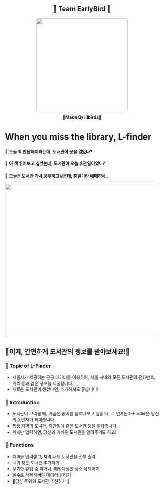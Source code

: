 <div align="center">
  
  ## 🐣 Team EarlyBird 🐣
  
<p align="center"><img src="https://cdn-api.sporky.ai/backends/template/293f050f-cf68-46ab-8936-c75634933ba3/156cd56be53f487591b54aa08fa9e1b1.png" height="300px" width="300px"></p>
  
  **🐤Made By lilbirds🐤**

  
</div>

# When you miss the library, L-finder
#### 🐤 오늘 책 반납해야하는데, 도서관이 문을 열었나?
#### 🐤 이 책 읽어보고 싶었는데, 도서관이 오늘 휴관일이었나?
#### 🐤 오늘은 도서관 가서 공부하고싶은데, 휴일이라 애매하네...
<div align="center">
<p align="center"><img src="https://cdn-api.sporky.ai/backends/template/7c949808-90d5-4c42-bb90-5a6dd433fabe/e2c9e6632c2c4955bfb6e1928f2f5c77.png" height="500px" width="800px"></p>
</div>

## 🔔이제, 간편하게 도서관의 정보를 받아보세요!🔔


### 📓 Topic of L-Finder
 - 서울시가 제공하는 공공 데이터를 이용하여, 서울 시내의 모든 도서관의 전화번호, 위치 등과 같은 정보를 제공합니다.
 - 새로운 도서관이 생겼다면, 추가하셔도 좋습니다!

### 📓 Introduction
 - 도서관이 그리울 때, 가끔은 종이를 들여다보고 싶을 때, 그 언제든 L-Finder은 당신의 동반자가 되어줍니다.
 - 특정 지역의 도서관, 휴관일이 같은 도서관 등을 알려줍니다.
 - 위치만 입력하면, 당신과 가까운 도서관을 알려주기도 하죠!

### 📓 Functions
 - 지역을 입력받고, 지역 내의 도서관을 전부 출력
 - 내가 찾은 도서관 추가하기
 - 무기한 휴업 중 이거나, 폐업예정인 장소 삭제하기
 - 실수로 삭제해버린 데이터 살리기
 - 🐥당신 주위의 도서관 추천하기 🐥




